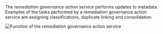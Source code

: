 <!-- SPDX-License-Identifier: CC-BY-4.0 -->
<!-- Copyright Contributors to the Egeria project. -->


The *remediation governance action service* performs updates to metadata. Examples of the tasks performed by a remediation governance action service are assigning classifications, duplicate linking and consolidation.

![Function of the remediation governance action service](/frameworks/gaf/remediation-governance-action-service.svg)



